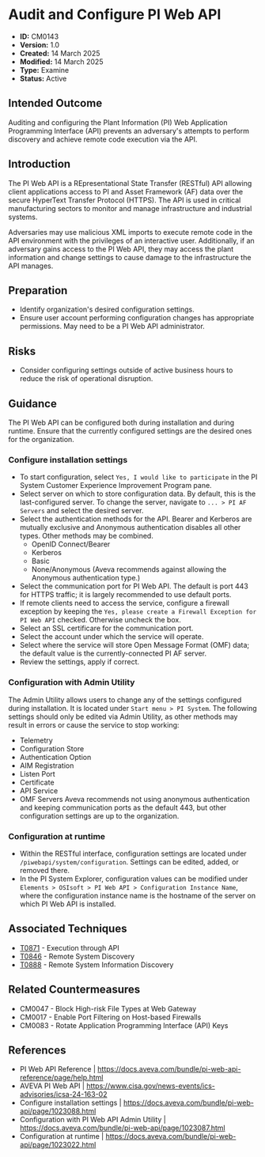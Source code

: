 # Audit and Configure PI Web API

* **ID:** CM0143
* **Version:** 1.0
* **Created:** 14 March 2025
* **Modified:** 14 March 2025
* **Type:** Examine
* **Status:** Active

## Intended Outcome

Auditing and configuring the Plant Information (PI) Web Application Programming Interface (API) prevents an adversary's attempts to perform discovery and achieve remote code execution via the API.  

## Introduction

The PI Web API is a REpresentational State Transfer (RESTful) API allowing client applications access to PI and Asset Framework (AF) data over the secure HyperText Transfer Protocol (HTTPS). The API is used in critical manufacturing sectors to monitor and manage infrastructure and industrial systems. 

Adversaries may use malicious XML imports to execute remote code in the API environment with the privileges of an interactive user. Additionally, if an adversary gains access to the PI Web API, they may access the plant information and change settings to cause damage to the infrastructure the API manages. 

## Preparation

- Identify organization's desired configuration settings. 
- Ensure user account performing configuration changes has appropriate permissions. May need to be a PI Web API administrator. 

## Risks

- Consider configuring settings outside of active business hours to reduce the risk of operational disruption. 

## Guidance 

The PI Web API can be configured both during installation and during runtime. Ensure that the currently configured settings are the desired ones for the organization. 

### Configure installation settings

- To start configuration, select `Yes, I would like to participate` in the PI System Customer Experience Improvement Program pane. 
- Select server on which to store configuration data. By default, this is the last-configured server. To change the server, navigate to `... > PI AF Servers` and select the desired server. 
- Select the authentication methods for the API. Bearer and Kerberos are mutually exclusive and Anonymous authentication disables all other types. Other methods may be combined. 
	- OpenID Connect/Bearer
	- Kerberos
	- Basic
	- None/Anonymous (Aveva recommends against allowing the Anonymous authentication type.)
- Select the communication port for PI Web API. The default is port 443 for HTTPS traffic; it is largely recommended to use default ports. 
- If remote clients need to access the service, configure a firewall exception by keeping the `Yes, please create a Firewall Exception for PI Web API` checked. Otherwise uncheck the box. 
- Select an SSL certificare for the communication port. 
- Select the account under which the service will operate. 
- Select where the service will store Open Message Format (OMF) data; the default value is the currently-connected PI AF server.
- Review the settings, apply if correct. 

### Configuration with Admin Utility

The Admin Utility allows users to change any of the settings configured during installation. It is located under `Start menu > PI System`. The following settings should only be edited via Admin Utility, as other methods may result in errors or cause the service to stop working:

- Telemetry
- Configuration Store
- Authentication Option
- AIM Registration
- Listen Port
- Certificate
- API Service
- OMF Servers
Aveva recommends not using anonymous authentication and keeping communication ports as the default 443, but other configuration settings are up to the organization. 

### Configuration at runtime

- Within the RESTful interface, configuration settings are located under `/piwebapi/system/configuration`. Settings can be edited, added, or removed there. 
- In the PI System Explorer, configuration values can be modified under `Elements > OSIsoft > PI Web API > Configuration Instance Name`, where the configuration instance name is the hostname of the server on which PI Web API is installed. 

## Associated Techniques

- [T0871](https://attack.mitre.org/techniques/T0871/) - Execution through API
- [T0846](https://attack.mitre.org/techniques/T0846/) - Remote System Discovery
- [T0888](https://attack.mitre.org/techniques/T0888/) - Remote System Information Discovery

## Related Countermeasures

- CM0047 - Block High-risk File Types at Web Gateway
- CM0017 - Enable Port Filtering on Host-based Firewalls
- CM0083 - Rotate Application Programming Interface (API) Keys

## References

- PI Web API Reference | <https://docs.aveva.com/bundle/pi-web-api-reference/page/help.html>
- AVEVA PI Web API | <https://www.cisa.gov/news-events/ics-advisories/icsa-24-163-02>
- Configure installation settings | <https://docs.aveva.com/bundle/pi-web-api/page/1023088.html>
- Configuration with PI Web API Admin Utility | <https://docs.aveva.com/bundle/pi-web-api/page/1023087.html>
- Configuration at runtime | <https://docs.aveva.com/bundle/pi-web-api/page/1023022.html>
